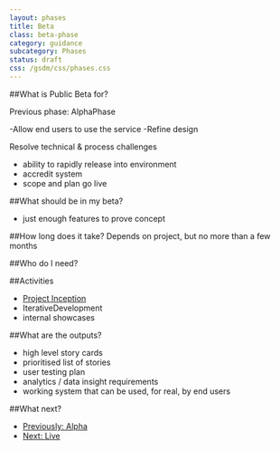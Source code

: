 ```yaml
---
layout: phases
title: Beta
class: beta-phase
category: guidance
subcategory: Phases
status: draft
css: /gsdm/css/phases.css
---
```


##What is Public Beta for?

Previous phase: AlphaPhase

-Allow end users to use the service
-Refine design

Resolve technical & process challenges
- ability to rapidly release into environment
- accredit system
- scope and plan go live

##What should be in my beta?
- just enough features to prove concept

##How long does it take?
Depends on project, but no more than a few months

##Who do I need?

##Activities
- [Project Inception](/service-manual/guides/inception.html)
- IterativeDevelopment
- internal showcases

##What are the outputs?
- high level story cards
- prioritised list of stories
- user testing plan
- analytics / data insight requirements
- working system that can be used, for real, by end users

##What next?
<ul>
	<li><a href="">Previously: Alpha</a></li>
	<li><a href="">Next: Live</a></li>
</ul>

